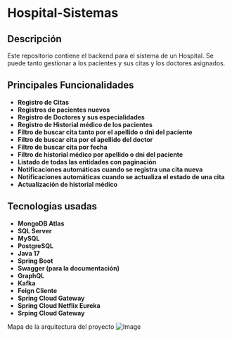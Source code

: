 # Hospital-Sistemas

## Descripción
Este repositorio contiene el backend para el sistema de un Hospital. Se puede tanto gestionar a los pacientes y sus citas y los doctores asignados. 

## Principales Funcionalidades
- **Registro de Citas**
- **Registros de pacientes nuevos**
- **Registro de Doctores y sus especialidades**
- **Registro de Historial médico de los pacientes**
- **Filtro de buscar cita tanto por el apellido o dni del paciente**
- **Filtro de buscar cita por el apellido del doctor**
- **Filtro de buscar cita por fecha**
- **Filtro de historial médico por apellido o dni del paciente**
- **Listado de todas las entidades con paginación**
- **Notificaciones automáticas cuando se registra una cita nueva**
- **Notificaciones automáticas cuando se actualiza el estado de una cita**
- **Actualización de historial médico**

## Tecnologias usadas
- **MongoDB Atlas**
- **SQL Server**
- **MySQL**
- **PostgreSQL**
- **Java 17**
- **Spring Boot**
- **Swagger (para la documentación)**
- **GraphQL**
- **Kafka**
- **Feign Cliente**
- **Spring Cloud Gateway**
- **Spring Cloud Netflix Eureka**
- **Srping Cloud Gateway**

Mapa de la arquitectura del proyecto
![Image](https://github.com/user-attachments/assets/01170fa4-2189-4221-9976-42ff550e78ae)
